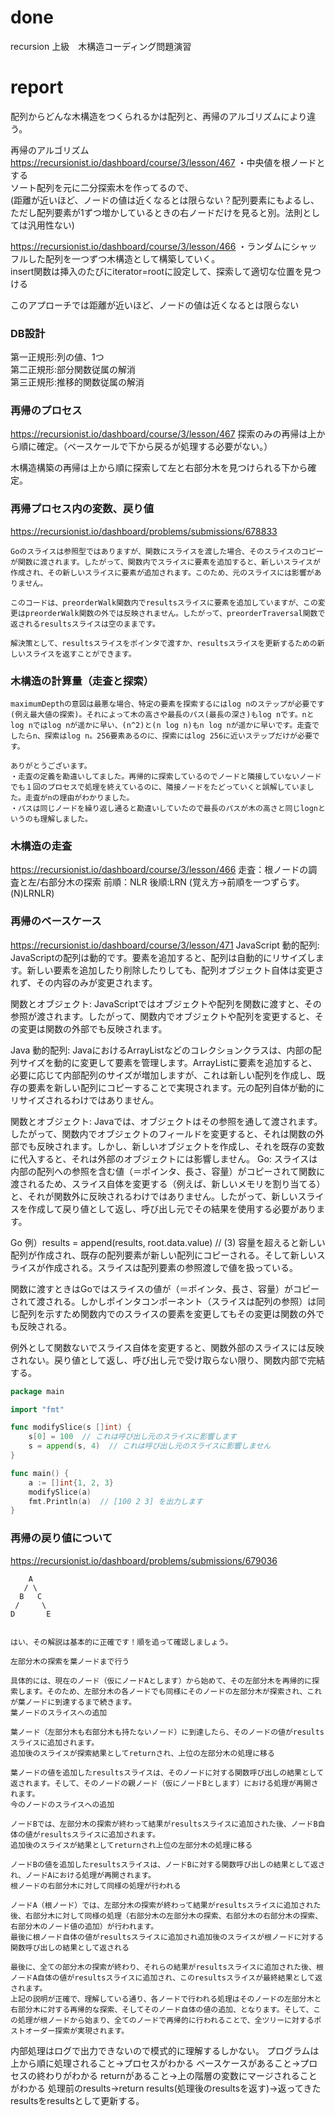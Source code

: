 # done
recursion 上級　木構造コーディング問題演習
# report

配列からどんな木構造をつくられるかは配列と、再帰のアルゴリズムにより違う。</br>

再帰のアルゴリズム</br>
https://recursionist.io/dashboard/course/3/lesson/467
・中央値を根ノードとする</br>
ソート配列を元に二分探索木を作ってるので、</br>
(距離が近いほど、ノードの値は近くなるとは限らない？配列要素にもよるし、ただし配列要素が1ずつ増かしているときの右ノードだけを見ると別。法則としては汎用性ない)</br>

https://recursionist.io/dashboard/course/3/lesson/466
・ランダムにシャッフルした配列を一つずつ木構造として構築していく。</br>
insert関数は挿入のたびにiterator=rootに設定して、探索して適切な位置を見つける</br>

このアプローチでは距離が近いほど、ノードの値は近くなるとは限らない</br>


### DB設計
第一正規形:列の値、1つ</br>
第二正規形:部分関数従属の解消</br>
第三正規形:推移的関数従属の解消</br>

### 再帰のプロセス
https://recursionist.io/dashboard/course/3/lesson/467
探索のみの再帰は上から順に確定。（ベースケールで下から戻るが処理する必要がない。）</br>

木構造構築の再帰は上から順に探索して左と右部分木を見つけられる下から確定。</br>

### 再帰プロセス内の変数、戻り値
https://recursionist.io/dashboard/problems/submissions/678833
```
Goのスライスは参照型ではありますが、関数にスライスを渡した場合、そのスライスのコピーが関数に渡されます。したがって、関数内でスライスに要素を追加すると、新しいスライスが作成され、その新しいスライスに要素が追加されます。このため、元のスライスには影響がありません。

このコードは、preorderWalk関数内でresultsスライスに要素を追加していますが、この変更はpreorderWalk関数の外では反映されません。したがって、preorderTraversal関数で返されるresultsスライスは空のままです。

解決策として、resultsスライスをポインタで渡すか、resultsスライスを更新するための新しいスライスを返すことができます。
```

### 木構造の計算量（走査と探索）
```
maximumDepthの意図は最悪な場合、特定の要素を探索するにはlog nのステップが必要です(例え最大値の探索)。それによって木の高さや最長のパス(最長の深さ)もlog nです。nとlog nではlog nが遥かに早い、(n^2)と(n log n)もn log nが遥かに早いです。走査でしたらn、探索はlog n。256要素あるのに、探索にはlog 256に近いステップだけが必要です。 
```
```
ありがとうございます。
・走査の定義を勘違いしてました。再帰的に探索しているのでノードと隣接していないノードでも１回のプロセスで処理を終えているのに、隣接ノードをたどっていくと誤解していました。走査がnの理由がわかりました。
・パスは同じノードを繰り返し通ると勘違いしていたので最長のパスが木の高さと同じlognというのも理解しました。
```

### 木構造の走査
https://recursionist.io/dashboard/course/3/lesson/466
走査：根ノードの調査と左/右部分木の探索
前順：NLR
後順:LRN  (覚え方→前順を一つずらす。(N)LRNLR)

### 再帰のベースケース
https://recursionist.io/dashboard/course/3/lesson/471
JavaScript
動的配列: JavaScriptの配列は動的です。要素を追加すると、配列は自動的にリサイズします。新しい要素を追加したり削除したりしても、配列オブジェクト自体は変更されず、その内容のみが変更されます。

関数とオブジェクト: JavaScriptではオブジェクトや配列を関数に渡すと、その参照が渡されます。したがって、関数内でオブジェクトや配列を変更すると、その変更は関数の外部でも反映されます。

Java
動的配列: JavaにおけるArrayListなどのコレクションクラスは、内部の配列サイズを動的に変更して要素を管理します。ArrayListに要素を追加すると、必要に応じて内部配列のサイズが増加しますが、これは新しい配列を作成し、既存の要素を新しい配列にコピーすることで実現されます。元の配列自体が動的にリサイズされるわけではありません。

関数とオブジェクト: Javaでは、オブジェクトはその参照を通して渡されます。したがって、関数内でオブジェクトのフィールドを変更すると、それは関数の外部でも反映されます。しかし、新しいオブジェクトを作成し、それを既存の変数に代入すると、それは外部のオブジェクトには影響しません。
Go: スライスは内部の配列への参照を含む値（＝ポインタ、長さ、容量）がコピーされて関数に渡されるため、スライス自体を変更する（例えば、新しいメモリを割り当てる）と、それが関数外に反映されるわけではありません。したがって、新しいスライスを作成して戻り値として返し、呼び出し元でその結果を使用する必要があります。

Go
例）results = append(results, root.data.value)  // (3)
容量を超えると新しい配列が作成され、既存の配列要素が新しい配列にコピーされる。そして新しいスライスが作成される。スライスは配列要素の参照渡しで値を扱っている。

関数に渡すときはGoではスライスの値が（＝ポインタ、長さ、容量）がコピーされて渡される。しかしポインタコンポーネント（スライスは配列の参照）は同じ配列を示すため関数内でのスライスの要素を変更してもその変更は関数の外でも反映される。

例外として関数ないでスライス自体を変更すると、関数外部のスライスには反映されない。戻り値として返し、呼び出し元で受け取らない限り、関数内部で完結する。

```go
package main

import "fmt"

func modifySlice(s []int) {
    s[0] = 100  // これは呼び出し元のスライスに影響します
    s = append(s, 4)  // これは呼び出し元のスライスに影響しません
}

func main() {
    a := []int{1, 2, 3}
    modifySlice(a)
    fmt.Println(a)  // [100 2 3] を出力します
}

```

### 再帰の戻り値について
https://recursionist.io/dashboard/problems/submissions/679036

```
    A
   / \
  B   C
 /     \
D       E


はい、その解説は基本的に正確です！順を追って確認しましょう。

左部分木の探索を葉ノードまで行う

具体的には、現在のノード（仮にノードAとします）から始めて、その左部分木を再帰的に探索します。そのため、左部分木の各ノードでも同様にそのノードの左部分木が探索され、これが葉ノードに到達するまで続きます。
葉ノードのスライスへの追加

葉ノード（左部分木も右部分木も持たないノード）に到達したら、そのノードの値がresultsスライスに追加されます。
追加後のスライスが探索結果としてreturnされ、上位の左部分木の処理に移る

葉ノードの値を追加したresultsスライスは、そのノードに対する関数呼び出しの結果として返されます。そして、そのノードの親ノード（仮にノードBとします）における処理が再開されます。
今のノードのスライスへの追加

ノードBでは、左部分木の探索が終わって結果がresultsスライスに追加された後、ノードB自体の値がresultsスライスに追加されます。
追加後のスライスが結果としてreturnされ上位の左部分木の処理に移る

ノードBの値を追加したresultsスライスは、ノードBに対する関数呼び出しの結果として返され、ノードAにおける処理が再開されます。
根ノードの右部分木に対して同様の処理が行われる

ノードA（根ノード）では、左部分木の探索が終わって結果がresultsスライスに追加された後、右部分木に対して同様の処理（右部分木の左部分木の探索、右部分木の右部分木の探索、右部分木のノード値の追加）が行われます。
最後に根ノード自体の値がresultsスライスに追加され追加後のスライスが根ノードに対する関数呼び出しの結果として返される

最後に、全ての部分木の探索が終わり、それらの結果がresultsスライスに追加された後、根ノードA自体の値がresultsスライスに追加され、このresultsスライスが最終結果として返されます。
上記の説明が正確で、理解している通り、各ノードで行われる処理はそのノードの左部分木と右部分木に対する再帰的な探索、そしてそのノード自体の値の追加、となります。そして、この処理が根ノードから始まり、全てのノードで再帰的に行われることで、全ツリーに対するポストオーダー探索が実現されます。
```

内部処理はログで出力できないので模式的に理解するしかない。
プログラムは上から順に処理されること→プロセスがわかる
ベースケースがあること→プロセスの終わりがわかる
returnがあること→上の階層の変数にマージされることがわかる
処理前のresults→return results(処理後のresultsを返す)→返ってきたresultsをresultsとして更新する。